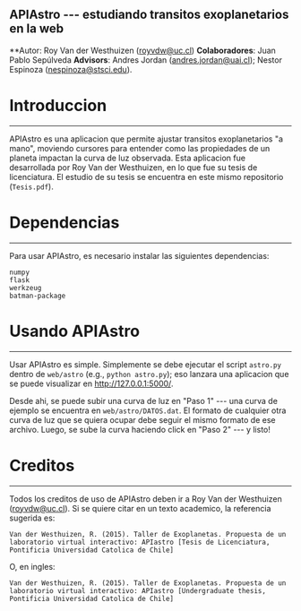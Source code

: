 APIAstro --- estudiando transitos exoplanetarios en la web
---------------------------------------------

**Autor: Roy Van der Westhuizen (royvdw@uc.cl)
**Colaboradores**: Juan Pablo Sepúlveda
**Advisors**: Andres Jordan (andres.jordan@uai.cl); Nestor Espinoza (nespinoza@stsci.edu).

# Introduccion
--------------

APIAstro es una aplicacion que permite ajustar transitos exoplanetarios "a mano", moviendo cursores para entender 
como las propiedades de un planeta impactan la curva de luz observada. Esta aplicacion fue desarrollada por 
Roy Van der Westhuizen, en lo que fue su tesis de licenciatura. El estudio de su tesis se encuentra en este mismo 
repositorio (`Tesis.pdf`).

# Dependencias
-----------------

Para usar APIAstro, es necesario instalar las siguientes dependencias:

    numpy
    flask
    werkzeug
    batman-package

# Usando APIAstro
-----------------

Usar APIAstro es simple. Simplemente se debe ejecutar el script `astro.py` dentro de `web/astro` (e.g., `python astro.py`); eso lanzara una aplicacion que se 
puede visualizar en http://127.0.0.1:5000/.

Desde ahi, se puede subir una curva de luz en "Paso 1" --- una curva de ejemplo se encuentra en `web/astro/DATOS.dat`. El formato de cualquier otra curva de luz 
que se quiera ocupar debe seguir el mismo formato de ese archivo. Luego, se sube la curva haciendo click en "Paso 2" --- y listo! 

# Creditos
----------

Todos los creditos de uso de APIAstro deben ir a Roy Van der Westhuizen (royvdw@uc.cl). Si se quiere citar en un texto academico, la referencia sugerida es:

    Van der Westhuizen, R. (2015). Taller de Exoplanetas. Propuesta de un laboratorio virtual interactivo: APIastro [Tesis de Licenciatura, Pontificia Universidad Catolica de Chile]

O, en ingles:

    Van der Westhuizen, R. (2015). Taller de Exoplanetas. Propuesta de un laboratorio virtual interactivo: APIastro [Undergraduate thesis, Pontificia Universidad Catolica de Chile]

